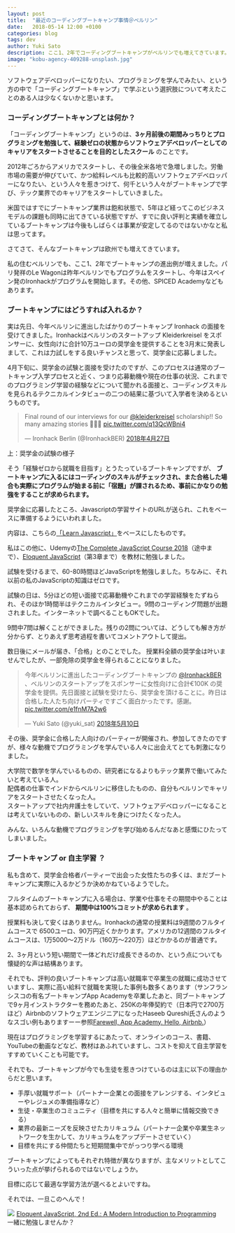 ```yaml
---
layout: post
title:  "最近のコーディングブートキャンプ事情＠ベルリン"
date:   2018-05-14 12:00 +0100
categories: blog
tags: dev
author: Yuki Sato
description: ここ1、2年でコーディングブートキャンプがベルリンでも増えてきています。今回力試しにブートキャンプに応募してみて、色々と学んだことを書いてみます。
image: "kobu-agency-409288-unsplash.jpg"
---
```


ソフトウェアデベロッパーになりたい、プログラミングを学んでみたい、という方の中で「コーディングブートキャンプ」で学ぶという選択肢について考えたことのある人は少なくないかと思います。


### コーディングブートキャンプとは何か？

「コーディングブートキャンプ」というのは、**3ヶ月前後の期間みっちりとプログラミングを勉強して、経験ゼロの状態からソフトウェアデベロッパーとしてのキャリアをスタートさせることを目的としたスクール** のことです。

2012年ごろからアメリカでスタートし、その後全米各地で急増しました。労働市場の需要が伸びていて、かつ給料レベルも比較的高いソフトウェアデベロッパーになりたい、という人々を惹きつけて、何千という人々がブートキャンプで学び、テック業界でのキャリアをスタートしていきました。

米国ではすでにブートキャンプ業界は飽和状態で、5年ほど経ってこのビジネスモデルの課題も同時に出てきている状態ですが、すでに良い評判と実績を確立しているブートキャンプは今後もしばらくは事業が安定してるのではないかなと私は思ってます。

さてさて、そんなブートキャンプは欧州でも増えてきています。

私の住むベルリンでも、ここ1、2年でブートキャンプの進出例が増えました。パリ発祥のLe Wagonは昨年ベルリンでもプログラムをスタートし、今年はスペイン発のIronhackがプログラムを開始します。その他、SPICED Academyなどもあります。

### ブートキャンプにはどうすれば入れるか？

実は先日、今年ベルリンに進出したばかりのブートキャンプ Ironhack の面接を受けてきました。Ironhackはベルリンのスタートアップ Kleiderkreisel をスポンサーに、女性向けに合計10万ユーロの奨学金を提供することを3月末に発表しまして、これは力試しをする良いチャンスと思って、奨学金に応募しました。

4月下旬に、奨学金の試験と面接を受けたのですが、このプロセスは通常のブートキャンプ入学プロセスと近く、つまり応募動機や現在の仕事の状況、これまでのプログラミング学習の経験などについて聞かれる面接と、コーディングスキルを見られるテクニカルインタビューの二つの結果に基づいて入学者を決めるというものです。

<blockquote class="twitter-tweet" data-lang="ja"><p lang="en" dir="ltr">Final round of our interviews for our <a href="https://twitter.com/Kleiderkreisel?ref_src=twsrc%5Etfw">@kleiderkreisel</a> scholarship!! So many amazing stories 🚀🇩🇪 <a href="https://t.co/q13QcWBni4">pic.twitter.com/q13QcWBni4</a></p>&mdash; Ironhack Berlin (@IronhackBER) <a href="https://twitter.com/IronhackBER/status/989902918106181633?ref_src=twsrc%5Etfw">2018年4月27日</a></blockquote>
<script async src="https://platform.twitter.com/widgets.js" charset="utf-8"></script>
上：奨学金の試験の様子


そう「経験ゼロから就職を目指す」とうたっているブートキャンプですが、 **ブートキャンプに入るにはコーディングのスキルがチェックされ、また合格した場合も実際にプログラムが始まる前に「宿題」が課されるため、事前にかなりの勉強をすることが求められます。**

奨学金に応募したところ、Javascriptの学習サイトのURLが送られ、これをベースに準備するようにいわれました。

内容は、こちらの[「Learn Javascript」](https://legacy.gitbook.com/book/gitbookio/javascript/details)をベースにしたものです。

私はこの他に、Udemyの[The Complete JavaScript Course 2018](https://www.udemy.com/the-complete-javascript-course/)（途中まで）、[Eloquent JavaScript](http://eloquentjavascript.net/)（第3章まで）を教材に勉強しました。

試験を受けるまで、60-80時間ほどJavaScriptを勉強しました。ちなみに、それ以前の私のJavaScriptの知識はゼロです。

試験の日は、5分ほどの短い面接で応募動機やこれまでの学習経験をたずねられ、そのほか1時間半はテクニカルインタビュー。9問のコーディング問題が出題されました。インターネットで調べることもOKでした。

9問中7問は解くことができました。残りの2問については、どうしても解き方が分からず、とりあえず思考過程を書いてコメントアウトして提出。

数日後にメールが届き、「合格」とのことでした。
授業料全額の奨学金は叶いませんでしたが、一部免除の奨学金を得られることになりました。

<blockquote class="twitter-tweet" data-lang="ja"><p lang="ja" dir="ltr">今年ベルリンに進出したコーディングブートキャンプの <a href="https://twitter.com/IronhackBER?ref_src=twsrc%5Etfw">@IronhackBER</a> 、ベルリンのスタートアップをスポンサーに女性向けに合計€100K の奨学金を提供。先日面接と試験を受けたら、奨学金を頂けることに。昨日は合格した人たち向けパーティですごく面白かったです。感謝。 <a href="https://t.co/e1fnM7A2w6">pic.twitter.com/e1fnM7A2w6</a></p>&mdash; Yuki Sato (@yuki_sat) <a href="https://twitter.com/yuki_sat/status/994527380927668224?ref_src=twsrc%5Etfw">2018年5月10日</a></blockquote>
<script async src="https://platform.twitter.com/widgets.js" charset="utf-8"></script>

その後、奨学金に合格した人向けのパーティーが開催され、参加してきたのですが、様々な動機でプログラミングを学んでいる人々に出会えてとても刺激になりました。

大学院で数学を学んでいるものの、研究者になるよりもテック業界で働いてみたいと考えている人。  
配偶者の仕事でインドからベルリンに移住したものの、自分もベルリンでキャリアをスタートさせたくなった人。  
スタートアップで社内弁護士をしていて、ソフトウェアデベロッパーになることは考えていないものの、新しいスキルを身につけたくなった人。

みんな、いろんな動機でプログラミングを学び始めるんだなあと感慨にひたってしまいました。

### ブートキャンプ or 自主学習 ？

私も含めて、奨学金合格者パーティーで出会った女性たちの多くは、まだブートキャンプに実際に入るかどうか決めかねているようでした。

フルタイムのブートキャンプに入る場合は、学業や仕事をその期間中やることは基本認められておらず、 **期間中は100%コミットが求められます** 。

授業料も決して安くはありません。Ironhackの通常の授業料は9週間のフルタイムコースで 6500ユーロ、90万円近くかかります。アメリカの12週間のフルタイムコースは、1万5000〜2万ドル（160万〜220万）ほどかかるのが普通です。

2、3ヶ月という短い期間で一体どれだけ成長できるのか、という点についても懐疑的な声は結構あります。

それでも、評判の良いブートキャンプは高い就職率で卒業生の就職に成功させていますし、実際に高い給料で就職を実現した事例も数多くあります（サンフランシスコの有名ブートキャンプApp Academyを卒業したあと、同ブートキャンプで9ヶ月インストラクターを務めたあと、250Kの年俸契約で（日本円で2700万ほど）AirbnbのソフトウェアエンジニアになったHaseeb Qureshi氏さんのようなスゴい例もありますーー参照[Farewell, App Academy. Hello, Airbnb.](https://haseebq.com/farewell-app-academy-hello-airbnb-part-ii/)）

現在はプログラミングを学習するにあたって、オンラインのコース、書籍、YouTubeの動画などなど、教材はあふれていますし、コストを抑えて自主学習をすすめていくことも可能です。

それでも、ブートキャンプが今でも生徒を惹きつけているのは主に以下の理由からだと思います。
- 手厚い就職サポート（パートナー企業との面接をアレンジする、インタビューやレジュメの準備指導など）
- 生徒・卒業生のコミュニティ（目標を共にする人々と簡単に情報交換できる）
- 業界の最新ニーズを反映させたカリキュラム（パートナー企業や卒業生ネットワークを生かして、カリキュラムをアップデートさせていく）
- 目標を共にする仲間たちと短期間集中でがっつり学べる環境

ブートキャンプによってもそれぞれ特徴が異なりますが、主なメリットとしてこういった点が挙げられるのではないでしょうか。

目標に応じて最適な学習方法が選べるとよいですね。

それでは、一旦このへんで！    

<a href="https://www.amazon.co.jp/Eloquent-JavaScript-2nd-Ed-Introduction/dp/1593275846/ref=as_li_ss_il?ie=UTF8&qid=1526634783&sr=8-1&keywords=eloquent+javascript&&linkCode=li3&tag=youxi-22&linkId=234c62b50ff0c1a6ef98083858c89329" target="_blank"><img border="0" src="//ws-fe.amazon-adsystem.com/widgets/q?_encoding=UTF8&ASIN=1593275846&Format=_SL250_&ID=AsinImage&MarketPlace=JP&ServiceVersion=20070822&WS=1&tag=youxi-22" ></a><img src="https://ir-jp.amazon-adsystem.com/e/ir?t=youxi-22&l=li3&o=9&a=1593275846" width="1" height="1" border="0" alt="" style="border:none !important; margin:0px !important;" />
[Eloquent JavaScript, 2nd Ed.: A Modern Introduction to Programming](https://amzn.to/2rShQJq)    
一緒に勉強しませんか？
